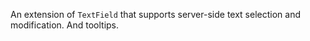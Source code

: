 An extension of `TextField` that supports server-side text selection and modification. And tooltips.